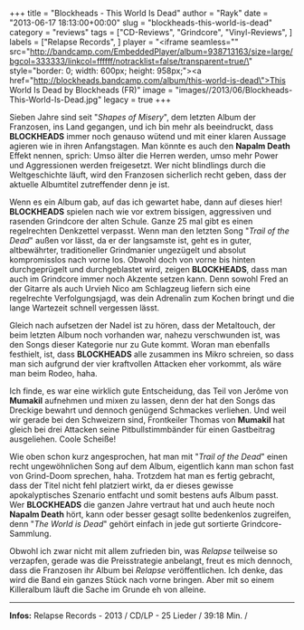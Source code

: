 +++
title = "Blockheads - This World Is Dead"
author = "Rayk"
date = "2013-06-17 18:13:00+00:00"
slug = "blockheads-this-world-is-dead"
category = "reviews"
tags = ["CD-Reviews", "Grindcore", "Vinyl-Reviews", ]
labels = ["Relapse Records", ]
player = "<iframe seamless=\"\" src=\"http://bandcamp.com/EmbeddedPlayer/album=938713163/size=large/bgcol=333333/linkcol=ffffff/notracklist=false/transparent=true/\" style=\"border: 0; width: 600px; height: 958px;\"><a href=\"http://blockheads.bandcamp.com/album/this-world-is-dead\">This World Is Dead by Blockheads (FR)</a></iframe>"
image = "images//2013/06/Blockheads-This-World-Is-Dead.jpg"
legacy = true
+++

Sieben Jahre sind seit "_Shapes of Misery_", dem letzten Album der Franzosen, ins Land gegangen, und ich bin mehr als beeindruckt, dass **BLOCKHEADS** immer noch genauso wütend und mit einer klaren Aussage agieren wie in ihren Anfangstagen. Man könnte es auch den **Napalm Death** Effekt nennen, sprich: Umso älter die Herren werden, umso mehr Power und Aggressionen werden freigesetzt. Wer nicht blindlings durch die Weltgeschichte läuft, wird den Franzosen sicherlich recht geben, dass der aktuelle Albumtitel zutreffender denn je ist.

Wenn es ein Album gab, auf das ich gewartet habe, dann auf dieses hier! **BLOCKHEADS** spielen nach wie vor extrem bissigen, aggressiven und rasenden Grindcore der alten Schule. Ganze 25 mal gibt es einen regelrechten Denkzettel verpasst. Wenn man den letzten Song "_Trail of the Dead_" außen vor lässt, da er der langsamste ist, geht es in guter, altbewährter, traditioneller Grindmanier ungezügelt und absolut kompromisslos nach vorne los. Obwohl doch von vorne bis hinten durchgeprügelt und durchgeblastet wird, zeigen **BLOCKHEADS**, dass man auch im Grindcore immer noch Akzente setzen kann. Denn sowohl Fred an der Gitarre als auch Urvieh Nico am Schlagzeug liefern sich eine regelrechte Verfolgungsjagd, was dein Adrenalin zum Kochen bringt und die lange Wartezeit schnell vergessen lässt.

Gleich nach aufsetzen der Nadel ist zu hören, dass der Metaltouch, der beim letzten Album noch vorhanden war, nahezu verschwunden ist, was den Songs dieser Kategorie nur zu Gute kommt. Woran man ebenfalls festhielt, ist, dass **BLOCKHEADS** alle zusammen ins Mikro schreien, so dass man sich aufgrund der vier kraftvollen Attacken eher vorkommt, als wäre man beim Rodeo, haha.

Ich finde, es war eine wirklich gute Entscheidung, das Teil von Jerôme von **Mumakil** aufnehmen und mixen zu lassen, denn der hat den Songs das Dreckige bewahrt und dennoch genügend Schmackes verliehen. Und weil wir gerade bei den Schweizern sind, Frontkeiler Thomas von **Mumakil** hat gleich bei drei Attacken seine Pitbullstimmbänder für einen Gastbeitrag ausgeliehen. Coole Scheiße!

Wie oben schon kurz angesprochen, hat man mit "_Trail of the Dead_" einen recht ungewöhnlichen Song auf dem Album, eigentlich kann man schon fast von Grind-Doom sprechen, haha. Trotzdem hat man es fertig gebracht, dass der Titel nicht fehl platziert wirkt, da er dieses gewisse apokalyptisches Szenario entfacht und somit bestens aufs Album passt. Wer **BLOCKHEADS** die ganzen Jahre vertraut hat und auch heute noch **Napalm Death** hört, kann oder besser gesagt sollte bedenkenlos zugreifen, denn "_The World is Dead_" gehört einfach in jede gut sortierte Grindcore-Sammlung.

Obwohl ich zwar nicht mit allem zufrieden bin, was _Relapse_ teilweise so verzapfen, gerade was die Preisstrategie anbelangt, freut es mich dennoch, dass die Franzosen ihr Album bei _Relapse_ veröffentlichen. Ich denke, das wird die Band ein ganzes Stück nach vorne bringen. Aber mit so einem Killeralbum läuft die Sache im Grunde eh von alleine.





---
**Infos:**
Relapse Records - 2013 / 
CD/LP - 25 Lieder / 39:18 Min. / 
